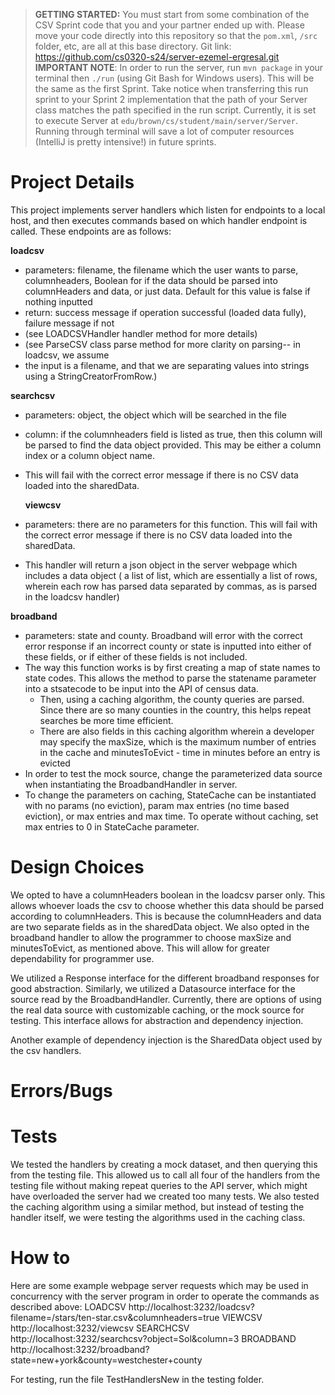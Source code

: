 > **GETTING STARTED:** You must start from some combination of the CSV Sprint code that you and your partner ended up with. Please move your code directly into this repository so that the `pom.xml`, `/src` folder, etc, are all at this base directory.
Git link:    
> https://github.com/cs0320-s24/server-ezemel-ergresal.git
> **IMPORTANT NOTE**: In order to run the server, run `mvn package` in your terminal then `./run` (using Git Bash for Windows users). This will be the same as the first Sprint. Take notice when transferring this run sprint to your Sprint 2 implementation that the path of your Server class matches the path specified in the run script. Currently, it is set to execute Server at `edu/brown/cs/student/main/server/Server`. Running through terminal will save a lot of computer resources (IntelliJ is pretty intensive!) in future sprints.

# Project Details
This project implements server handlers which listen for endpoints to a local host, and then 
executes commands based on which handler endpoint is called. These endpoints are as follows:

**loadcsv**
- parameters: filename, the filename which the user wants to parse, 
columnheaders, Boolean for if the data should be parsed into columnHeaders and data, 
or just data. Default for this value is false if nothing inputted
- return: success message if operation successful (loaded data fully), failure message if not 
- (see LOADCSVHandler handler method for more details)
- (see ParseCSV class parse method for more clarity on parsing-- in loadcsv, we assume
- the input is a filename, and that we are separating values into strings using a 
StringCreatorFromRow.)

**searchcsv**
- parameters: object, the object which will be searched in the file
- column: if the columnheaders field is listed as true, then this column will be parsed to 
  find the data object provided. This may be either a column index or a column object name. 
- This will fail with the correct error message if there is no CSV data loaded into the sharedData.

  **viewcsv**
- parameters: there are no parameters for this function. This will fail with the correct error
message if there is no CSV data loaded into the sharedData. 
- This handler will return a json object in the server webpage which includes a data object ( 
a list of list, which are essentially a list of rows, wherein each row has parsed data separated 
by commas, as is parsed in the loadcsv handler)

**broadband**
- parameters: state and county. Broadband will error with the correct error response if an incorrect
county or state is inputted into either of these fields, or if either of these fields is not included.
- The way this function works is by first creating a map of state names to state codes. This allows
the method to parse the statename parameter into a stsatecode to be input into the API of 
census data. 
  - Then, using a caching algorithm, the county queries are parsed. Since there are so many 
  counties in the country, this helps repeat searches be more time efficient.
  - There are also fields in this caching algorithm wherein a developer may specify the 
  maxSize, which is the maximum number of entries in the cache
    and minutesToEvict - time in minutes before an entry is evicted
- In order to test the mock source, change the parameterized data source when instantiating the BroadbandHandler in 
server.
- To change the parameters on caching, StateCache can be instantiated with no params (no eviction), param max entries (no time
based eviction), or max entries and max time. To operate without caching, set max entries to 0 in StateCache parameter.

# Design Choices
We opted to have a columnHeaders boolean in the loadcsv parser only. This allows
whoever loads the csv to choose whether this data should be parsed according to columnHeaders. 
This is because the columnHeaders and data are two separate fields as in the sharedData object.
We also opted in the broadband handler to allow the programmer to choose maxSize and
minutesToEvict, as mentioned above. This will allow for greater dependability for programmer
use.

We utilized a Response interface for the different broadband responses for good abstraction. Similarly,
we utilized a Datasource interface for the source read by the BroadbandHandler. Currently, there are options
of using the real data source with customizable caching, or the mock source for testing. This interface allows
for abstraction and dependency injection.

Another example of dependency injection is the SharedData object used by the csv handlers.
# Errors/Bugs

# Tests
We tested the handlers by creating a mock dataset, and then querying this from the testing
file. This allowed us to call all four of the handlers from the testing file
without making repeat queries to the API server, which might have overloaded the server had we created 
too many tests. 
We also tested the caching algorithm using a similar method, but instead of testing the
handler itself, we were testing the algorithms used in the caching class. 
# How to
Here are some example webpage server requests which may be used in concurrency with the 
server program in order to operate the commands as described above:
LOADCSV
http://localhost:3232/loadcsv?filename=/stars/ten-star.csv&columnheaders=true
VIEWCSV
http://localhost:3232/viewcsv
SEARCHCSV
http://localhost:3232/searchcsv?object=Sol&column=3
BROADBAND
http://localhost:3232/broadband?state=new+york&county=westchester+county

For testing, run the file TestHandlersNew in the testing folder.